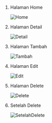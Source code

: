 1. Halaman Home

   ![Home](https://github.com/user-attachments/assets/36575433-5790-4fbd-9dce-3b51346d86c7)

2. Halaman Detail

   ![Detail](https://github.com/user-attachments/assets/e43ab203-10d4-4aaa-b5f7-a461be2fd8f0)

3. Halaman Tambah

   ![Tambah](https://github.com/user-attachments/assets/1e814bc2-0bae-486b-adb6-8f78ecdf1d27)

4. Halaman Edit

   ![Edit](https://github.com/user-attachments/assets/ce16fadf-d583-4722-881d-e94b3219a27f)

5. Halaman Delete

   ![Delete](https://github.com/user-attachments/assets/0c9878d2-3380-4754-ad5d-6997c67253b4)

6. Setelah Delete

   ![SetelahDelete](https://github.com/user-attachments/assets/568ff59a-55d7-4de0-8e3d-9a35943f9be3)
